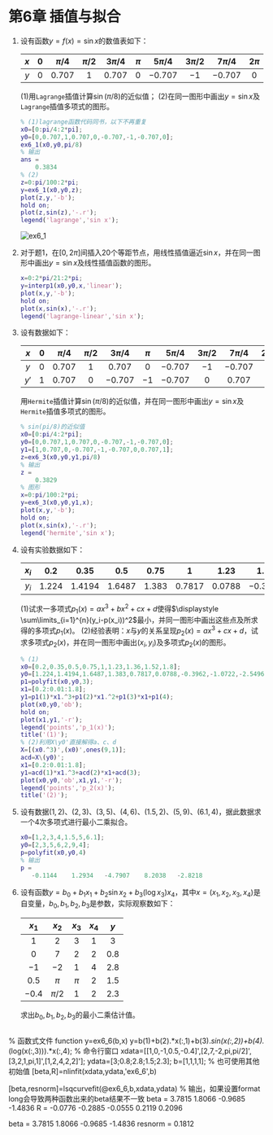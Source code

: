 # 第6章 插值与拟合

1. 设有函数$y=f(x)=\sin x$的数值表如下：

   | $x$  | $0$  | $\pi/4$ | $\pi/2$ | $3\pi/4$ | $\pi$ | $5\pi/4$ | $3\pi/2$ | $7\pi/4$ | $2\pi$ |
   | :--: | :--: | :-----: | :-----: | :------: | :---: | :------: | :------: | :------: | :----: |
   | $y$  | $0$  | $0.707$ |   $1$   | $0.707$  |  $0$  | $-0.707$ |   $-1$   | $-0.707$ |  $0$   |

   (1)用`Lagrange`插值计算$\sin(\pi/8)$的近似值；
   (2)在同一图形中画出$y=\sin x$及`Lagrange`插值多项式的图形。

   ```matlab
   % (1)lagrange函数代码同书，以下不再重复
   x0=[0:pi/4:2*pi];
   y0=[0,0.707,1,0.707,0,-0.707,-1,-0.707,0];
   ex6_1(x0,y0,pi/8)
   % 输出
   ans =
       0.3834
   % (2)
   z=0:pi/100:2*pi;
   y=ex6_1(x0,y0,z);
   plot(z,y,'-b');
   hold on;
   plot(z,sin(z),'-.r');
   legend('lagrange','sin x');
   ```
   
   ![ex6_1](D:\undergraduate\matlab\self-answers\ex6_1.png)

2. 对于题1，在$[0,2\pi]$间插入$20$个等距节点，用线性插值逼近$\sin x$，并在同一图形中画出$y=\sin x$及线性插值函数的图形。

   ```matlab
   x=0:2*pi/21:2*pi;
   y=interp1(x0,y0,x,'linear');
   plot(x,y,'-b');
   hold on;
   plot(x,sin(x),'-.r');
   legend('lagrange-linear','sin x');
   ```

3. 设有数据如下：

   | $x$  | $0$  | $\pi/4$ | $\pi/2$ | $3\pi/4$ | $\pi$ | $5\pi/4$ | $3\pi/2$ | $7\pi/4$ | $2\pi$ |
   | :--: | :--: | :-----: | :-----: | :------: | :---: | :------: | :------: | :------: | :----: |
   | $y$  | $0$  | $0.707$ |   $1$   | $0.707$  |  $0$  | $-0.707$ |   $-1$   | $-0.707$ |  $0$   |
   | $y'$  | $1$  | $0.707$ |   $0$   | $-0.707$  |  $-1$  | $-0.707$ |   $0$   | $0.707$ |  $1$   |

   用`Hermite`插值计算$\sin(\pi/8)$的近似值，并在同一图形中画出$y=\sin x$及`Hermite`插值多项式的图形。

   ```matlab
   % sin(pi/8)的近似值
   x0=[0:pi/4:2*pi];
   y0=[0,0.707,1,0.707,0,-0.707,-1,-0.707,0];
   y1=[1,0.707,0,-0.707,-1,-0.707,0,0.707,1];
   z=ex6_3(x0,y0,y1,pi/8)
   % 输出
   z =
       0.3829
   % 图形
   x=0:pi/100:2*pi;
   y=ex6_3(x0,y0,y1,x);
   plot(x,y,'-b');
   hold on;
   plot(x,sin(x),'-.r');
   legend('hermite','sin x');
   ```

4. 设有实验数据如下：

   | $x_i$  | $0.2$  | $0.35$ | $0.5$ | $0.75$ | $1$ | $1.23$ | $1.36$ | $1.52$ | $1.8$ |
   | :--: | :--: | :-----: | :-----: | :------: | :---: | :------: | :------: | :------: | :----: |
   | $y_i$  | $1.224$  | $1.4194$ |   $1.6487$   |  $1.383$   | $0.7817$  |  $0.0788$  | $-0.3962$ |   $-1.0722$   | $-2.5496$ |

   (1)试求一多项式$p_1(x)=ax^3+bx^2+cx+d$使得$\displaystyle \sum\limits_{i=1}^{n}(y_i-p(x_i))^2$最小，并同一图形中画出这些点及所求得的多项式$p_1(x)$。
   (2)经验表明：$x$与$y$的关系呈现$p_2(x)=ax^3+cx+d$，试求多项式$p_2(x)$，并在同一图形中画出$(x_i,y_i)$及多项式$p_2(x)$的图形。

   ```matlab
   % (1)
   x0=[0.2,0.35,0.5,0.75,1,1.23,1.36,1.52,1.8];
   y0=[1.224,1.4194,1.6487,1.383,0.7817,0.0788,-0.3962,-1.0722,-2.5496];
   p1=polyfit(x0,y0,3);
   x1=[0.2:0.01:1.8];
   y1=p1(1)*x1.^3+p1(2)*x1.^2+p1(3)*x1+p1(4);
   plot(x0,y0,'ob');
   hold on;
   plot(x1,y1,'-r');
   legend('points','p_1(x)');
   title('(1)');
   % (2)利用X\y0'直接解得a、c、d
   X=[(x0.^3)',(x0)',ones(9,1)];
   acd=X\(y0)';
   x1=[0.2:0.01:1.8];
   y1=acd(1)*x1.^3+acd(2)*x1+acd(3);
   plot(x0,y0,'ob',x1,y1,'-r');
   legend('points','p_2(x)');
   title('(2)');
   ```

5. 设有数据$(1,2)、(2,3)、(3,5)、(4,6)、(1.5,2)、(5,9)、(6.1,4)$，据此数据求一个$4$次多项式进行最小二乘拟合。

   ```matlab
   x0=[1,2,3,4,1.5,5,6.1];
   y0=[2,3,5,6,2,9,4];
   p=polyfit(x0,y0,4)
   % 输出
   p =
      -0.1144    1.2934   -4.7907    8.2038   -2.8218
   ```

6. 设有函数$y=b_0+b_1x_1+b_2\sin x_2+b_3(\log x_3)x_4$，其中$x=(x_1,x_2,x_3,x_4)$是自变量，$b_0,b_1,b_2,b_3$是参数，实际观察数如下：

   | $x_1$  |  $x_2$  | $x_3$ | $x_4$ |  $y$  |
   | :----: | :-----: | :---: | :---: | :---: |
   |  $1$   |   $2$   |  $3$  |  $1$  |  $3$  |
   |  $0$   |   $7$   |  $2$  |  $2$  | $0.8$ |
   |  $-1$  |  $-2$   |  $1$  |  $4$  | $2.8$ |
   | $0.5$  |  $\pi$  | $\pi$ |  $2$  | $1.5$ |
   | $-0.4$ | $\pi/2$ |  $1$  |  $2$  | $2.3$ |

   求出$b_0,b_1,b_2,b_3$的最小二乘估计值。

   ```matlab
% 函数式文件
   function y=ex6_6(b,x)
   y=b(1)+b(2).*x(:,1)+b(3).*sin(x(:,2))+b(4).*(log(x(:,3))).*x(:,4);
   % 命令行窗口
   xdata=[[1,0,-1,0.5,-0.4]',[2,7,-2,pi,pi/2]',[3,2,1,pi,1]',[1,2,4,2,2]'];
   ydata=[3;0.8;2.8;1.5;2.3];
   b=[1,1,1,1];	% 也可使用其他初始值
   [beta,R]=nlinfit(xdata,ydata,'ex6_6',b)
   
   [beta,resnorm]=lsqcurvefit(@ex6_6,b,xdata,ydata)
   % 输出，如果设置format long会导致两种函数出来的beta结果不一致
   beta =
      3.7815    1.8066   -0.9685   -1.4836
   R =
      -0.0776
      -0.2885
      -0.0555
       0.2119
       0.2096
   
   beta =
       3.7815    1.8066   -0.9685   -1.4836
   resnorm =
       0.1812
   ```

